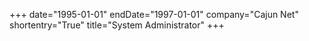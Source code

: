 +++
date="1995-01-01"
endDate="1997-01-01"
company="Cajun Net"
shortentry="True"
title="System Administrator"
+++
